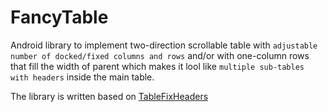 # FancyTable
Android library to implement two-direction scrollable table with `adjustable number of docked/fixed columns and rows` and/or with one-column rows that fill the width of parent which makes it lool like `multiple sub-tables with headers` inside the main table.

The library is written based on [TableFixHeaders](https://github.com/InQBarna/TableFixHeaders)
